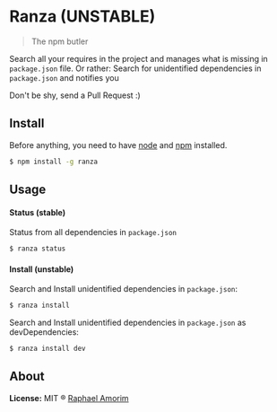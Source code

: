 # Ranza (UNSTABLE)

> The npm butler

Search all your requires in the project and manages what is missing in `package.json` file. Or rather: Search for unidentified dependencies in `package.json` and notifies you

Don't be shy, send a Pull Request :)

## Install

Before anything, you need to have [node](http://nodejs.org/) and [npm](https://www.npmjs.org/) installed.

```sh
$ npm install -g ranza
```

## Usage

#### Status (stable)

Status from all dependencies in `package.json`

```sh
$ ranza status
```

#### Install (unstable)

Search and Install unidentified dependencies in `package.json`:

```sh
$ ranza install
```

Search and Install unidentified dependencies in `package.json` as devDependencies:

```sh
$ ranza install dev
```


## About

**License:** MIT ® [Raphael Amorim](https://github.com/raphamorim)